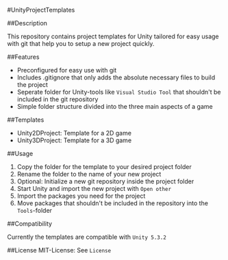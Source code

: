 #UnityProjectTemplates

##Description

This repository contains project templates for Unity tailored for easy usage with git that help you to setup a new project quickly.

##Features

- Preconfigured for easy use with git
- Includes .gitignore that only adds the absolute necessary files to build the project
- Seperate folder for Unity-tools like `Visual Studio Tool` that shouldn't be included in the git repository
- Simple folder structure divided into the three main aspects of a game

##Templates

- Unity2DProject: Template for a 2D game
- Unity3DProject: Template for a 3D game

##Usage

1. Copy the folder for the template to your desired project folder
2. Rename the folder to the name of your new project
3. Optional: Initialize a new git repository inside the project folder
4. Start Unity and import the new project with `Open other`
5. Import the packages you need for the project
6. Move packages that shouldn't be included in the repository into the `Tools`-folder

##Compatibility

Currently the templates are compatible with `Unity 5.3.2`

##License
MIT-License: See `License`
